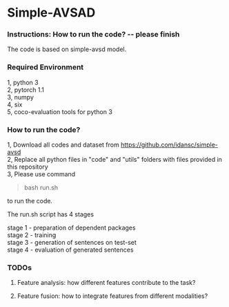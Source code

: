 # Simple-AVSAD

### Instructions: How to run the code? -- please finish

The code is based on simple-avsd model.

### Required Environment

1, python 3  
2, pytorch 1.1  
3, numpy  
4, six  
5, coco-evaluation tools for python 3  

### How to run the code?

1, Download all codes and dataset from https://github.com/idansc/simple-avsd  
2, Replace all python files in "code" and "utils" folders with files provided in this repository  
3, Please use command   
> bash run.sh  

to run the code.  
  
The run.sh script has 4 stages  

stage 1 - preparation of dependent packages  
stage 2 - training  
stage 3 - generation of sentences on test-set  
stage 4 - evaluation of generated sentences  

### TODOs

1. Feature analysis: how different features contribute to the task? 

2. Feature fusion: how to integrate features from different modalities?
